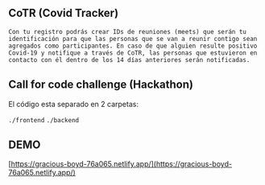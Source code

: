 ## CoTR (Covid Tracker)

`Con tu registro podrás crear IDs de reuniones (meets) que serán tu identificación para que las personas que se van a reunir contigo sean agregados como participantes. En caso de que alguien resulte positivo Covid-19 y notifique a través de CoTR, las personas que estuvieron en contacto con él dentro de los 14 días anteriores serán notificadas.`

## Call for code challenge (Hackathon)

El código esta separado en 2 carpetas:

`./frontend`
`./backend`

## DEMO

[https://gracious-boyd-76a065.netlify.app/](https://gracious-boyd-76a065.netlify.app/)
